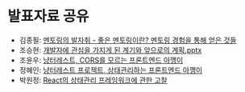 ﻿# 발표자료 공유

- 김종필: [멘토링의 발자취 - 좋은 멘토링이란? 멘토링 경험을 통해 얻은 것들](https://www.notion.so/jongfeel/62a60d0846874bf69dd71a63ee578bc6)
- 조승현: [개발자에 관심을 가지게 된 계기와 앞으로의 계획.pptx](https://wjrmffldrhrl.github.io/)
- 조윤우: [냥터레스트, CORS를 모르는 프론트엔드 아깽이](https://yoonucho.github.io/1sthomecomingday/2019/12/05/cors-issue)
- 정혜인: [냥터레스트 프로젝트, 상태관리하는 프론트엔드 아깽이](https://github.com/henyy1004/mobx)
- 박원정: [React의 상태관리 프레임워크에 관한 고찰](https://wonjeongpark.github.io/blog/Required_Redux/)